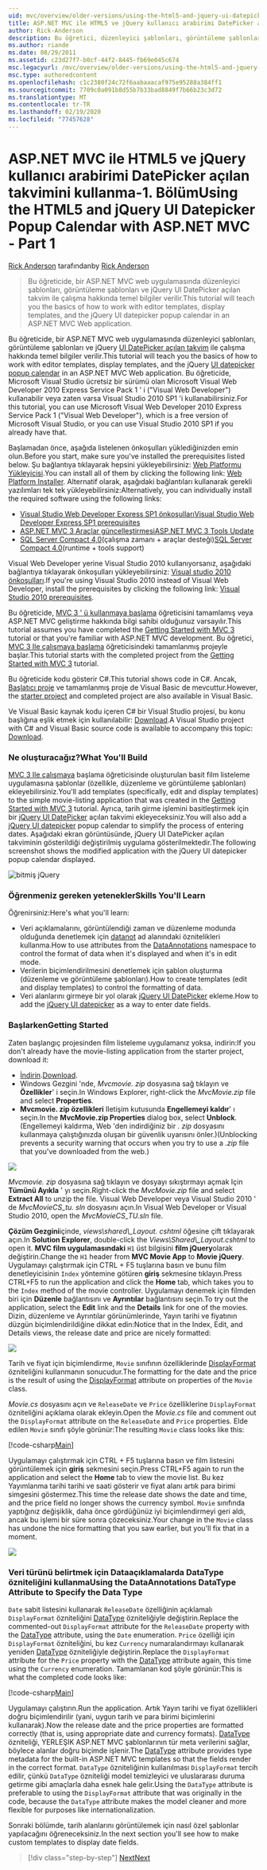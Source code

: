 ```yaml
---
uid: mvc/overview/older-versions/using-the-html5-and-jquery-ui-datepicker-popup-calendar-with-aspnet-mvc/using-the-html5-and-jquery-ui-datepicker-popup-calendar-with-aspnet-mvc-part-1
title: ASP.NET MVC ile HTML5 ve jQuery kullanıcı arabirimi DatePicker açılan takvimini kullanma-Bölüm 1 | Microsoft Docs
author: Rick-Anderson
description: Bu öğretici, düzenleyici şablonları, görüntüleme şablonları ve jQuery UI DatePicker açılan takvimini bir ASP.NET MV içinde nasıl çalışabileceğiniz hakkında temel bilgileri öğretir...
ms.author: riande
ms.date: 08/29/2011
ms.assetid: c23d27f7-b0cf-44f2-8445-fb69e045c674
msc.legacyurl: /mvc/overview/older-versions/using-the-html5-and-jquery-ui-datepicker-popup-calendar-with-aspnet-mvc/using-the-html5-and-jquery-ui-datepicker-popup-calendar-with-aspnet-mvc-part-1
msc.type: authoredcontent
ms.openlocfilehash: c1c2380f24c72f6aabaaacaf975e95288a384ff1
ms.sourcegitcommit: 7709c0a091b8d55b7b33bad8849f7b66b23c3d72
ms.translationtype: MT
ms.contentlocale: tr-TR
ms.lasthandoff: 02/19/2020
ms.locfileid: "77457628"
---
```

# <a name="using-the-html5-and-jquery-ui-datepicker-popup-calendar-with-aspnet-mvc---part-1"></a><span data-ttu-id="1c1db-103">ASP.NET MVC ile HTML5 ve jQuery kullanıcı arabirimi DatePicker açılan takvimini kullanma-1. Bölüm</span><span class="sxs-lookup"><span data-stu-id="1c1db-103">Using the HTML5 and jQuery UI Datepicker Popup Calendar with ASP.NET MVC - Part 1</span></span>

<span data-ttu-id="1c1db-104">[Rick Anderson](https://twitter.com/RickAndMSFT) tarafından</span><span class="sxs-lookup"><span data-stu-id="1c1db-104">by [Rick Anderson](https://twitter.com/RickAndMSFT)</span></span>

> <span data-ttu-id="1c1db-105">Bu öğreticide, bir ASP.NET MVC web uygulamasında düzenleyici şablonları, görüntüleme şablonları ve jQuery UI DatePicker açılan takvim ile çalışma hakkında temel bilgiler verilir.</span><span class="sxs-lookup"><span data-stu-id="1c1db-105">This tutorial will teach you the basics of how to work with editor templates, display templates, and the jQuery UI datepicker popup calendar in an ASP.NET MVC Web application.</span></span>

<span data-ttu-id="1c1db-106">Bu öğreticide, bir ASP.NET MVC web uygulamasında düzenleyici şablonları, görüntüleme şablonları ve jQuery [UI DatePicker açılan takvim](http://plugins.jquery.com/project/datepicker) ile çalışma hakkında temel bilgiler verilir.</span><span class="sxs-lookup"><span data-stu-id="1c1db-106">This tutorial will teach you the basics of how to work with editor templates, display templates, and the jQuery [UI datepicker popup calendar](http://plugins.jquery.com/project/datepicker) in an ASP.NET MVC Web application.</span></span> <span data-ttu-id="1c1db-107">Bu öğreticide, Microsoft Visual Studio ücretsiz bir sürümü olan Microsoft Visual Web Developer 2010 Express Service Pack 1 ' i (&quot;Visual Web Developer&quot;) kullanabilir veya zaten varsa Visual Studio 2010 SP1 'i kullanabilirsiniz.</span><span class="sxs-lookup"><span data-stu-id="1c1db-107">For this tutorial, you can use Microsoft Visual Web Developer 2010 Express Service Pack 1 (&quot;Visual Web Developer&quot;), which is a free version of Microsoft Visual Studio, or you can use Visual Studio 2010 SP1 if you already have that.</span></span>

<span data-ttu-id="1c1db-108">Başlamadan önce, aşağıda listelenen önkoşulları yüklediğinizden emin olun.</span><span class="sxs-lookup"><span data-stu-id="1c1db-108">Before you start, make sure you've installed the prerequisites listed below.</span></span> <span data-ttu-id="1c1db-109">Şu bağlantıya tıklayarak hepsini yükleyebilirsiniz: [Web Platformu Yükleyicisi](https://www.microsoft.com/web/gallery/install.aspx?appid=VWD2010SP1Pack).</span><span class="sxs-lookup"><span data-stu-id="1c1db-109">You can install all of them by clicking the following link: [Web Platform Installer](https://www.microsoft.com/web/gallery/install.aspx?appid=VWD2010SP1Pack).</span></span> <span data-ttu-id="1c1db-110">Alternatif olarak, aşağıdaki bağlantıları kullanarak gerekli yazılımları tek tek yükleyebilirsiniz:</span><span class="sxs-lookup"><span data-stu-id="1c1db-110">Alternatively, you can individually install the required software using the following links:</span></span>

- [<span data-ttu-id="1c1db-111">Visual Studio Web Developer Express SP1 önkoşulları</span><span class="sxs-lookup"><span data-stu-id="1c1db-111">Visual Studio Web Developer Express SP1 prerequisites</span></span>](https://www.microsoft.com/web/gallery/install.aspx?appid=VWD2010SP1Pack)
- [<span data-ttu-id="1c1db-112">ASP.NET MVC 3 Araçlar güncelleştirmesi</span><span class="sxs-lookup"><span data-stu-id="1c1db-112">ASP.NET MVC 3 Tools Update</span></span>](https://www.microsoft.com/web/gallery/install.aspx?appsxml=&amp;appid=MVC3)
- <span data-ttu-id="1c1db-113">[SQL Server Compact 4,0](https://www.microsoft.com/web/gallery/install.aspx?appid=SQLCE;SQLCEVSTools_4_0)(çalışma zamanı + araçlar desteği)</span><span class="sxs-lookup"><span data-stu-id="1c1db-113">[SQL Server Compact 4.0](https://www.microsoft.com/web/gallery/install.aspx?appid=SQLCE;SQLCEVSTools_4_0)(runtime + tools support)</span></span>

<span data-ttu-id="1c1db-114">Visual Web Developer yerine Visual Studio 2010 kullanıyorsanız, aşağıdaki bağlantıya tıklayarak önkoşulları yükleyebilirsiniz: [Visual studio 2010 önkoşulları](https://www.microsoft.com/web/gallery/install.aspx?appsxml=&amp;appid=VS2010SP1Pack).</span><span class="sxs-lookup"><span data-stu-id="1c1db-114">If you're using Visual Studio 2010 instead of Visual Web Developer, install the prerequisites by clicking the following link: [Visual Studio 2010 prerequisites](https://www.microsoft.com/web/gallery/install.aspx?appsxml=&amp;appid=VS2010SP1Pack).</span></span>

<span data-ttu-id="1c1db-115">Bu öğreticide, [MVC 3 ' ü kullanmaya başlama](../getting-started-with-aspnet-mvc3/cs/intro-to-aspnet-mvc-3.md) öğreticisini tamamlamış veya ASP.NET MVC geliştirme hakkında bilgi sahibi olduğunuz varsayılır.</span><span class="sxs-lookup"><span data-stu-id="1c1db-115">This tutorial assumes you have completed the [Getting Started with MVC 3](../getting-started-with-aspnet-mvc3/cs/intro-to-aspnet-mvc-3.md) tutorial or that you're familiar with ASP.NET MVC development.</span></span> <span data-ttu-id="1c1db-116">Bu öğretici, [MVC 3 Ile çalışmaya başlama](../getting-started-with-aspnet-mvc3/cs/intro-to-aspnet-mvc-3.md) öğreticisindeki tamamlanmış projeyle başlar.</span><span class="sxs-lookup"><span data-stu-id="1c1db-116">This tutorial starts with the completed project from the [Getting Started with MVC 3](../getting-started-with-aspnet-mvc3/cs/intro-to-aspnet-mvc-3.md) tutorial.</span></span>

<span data-ttu-id="1c1db-117">Bu öğreticide kodu gösterir C#.</span><span class="sxs-lookup"><span data-stu-id="1c1db-117">This tutorial shows code in C#.</span></span> <span data-ttu-id="1c1db-118">Ancak, [Başlatıcı proje](https://archive.msdn.microsoft.com/Project/Download/FileDownload.aspx?ProjectName=aspnetmvcsamples&amp;DownloadId=15800) ve tamamlanmış proje de Visual Basic de mevcuttur.</span><span class="sxs-lookup"><span data-stu-id="1c1db-118">However, the [starter project](https://archive.msdn.microsoft.com/Project/Download/FileDownload.aspx?ProjectName=aspnetmvcsamples&amp;DownloadId=15800) and completed project are also available in Visual Basic.</span></span>

<span data-ttu-id="1c1db-119">Ve Visual Basic kaynak kodu içeren C# bir Visual Studio projesi, bu konu başlığına eşlik etmek için kullanılabilir: [Download](https://archive.msdn.microsoft.com/Project/Download/FileDownload.aspx?ProjectName=aspnetmvcsamples&amp;DownloadId=15800).</span><span class="sxs-lookup"><span data-stu-id="1c1db-119">A Visual Studio project with C# and Visual Basic source code is available to accompany this topic: [Download](https://archive.msdn.microsoft.com/Project/Download/FileDownload.aspx?ProjectName=aspnetmvcsamples&amp;DownloadId=15800).</span></span>

### <a name="what-youll-build"></a><span data-ttu-id="1c1db-120">Ne oluşturacağız?</span><span class="sxs-lookup"><span data-stu-id="1c1db-120">What You'll Build</span></span>

<span data-ttu-id="1c1db-121">[MVC 3 Ile çalışmaya](../getting-started-with-aspnet-mvc3/cs/intro-to-aspnet-mvc-3.md) başlama öğreticisinde oluşturulan basit film listeleme uygulamasına şablonlar (özellikle, düzenleme ve görüntüleme şablonları) ekleyebilirsiniz.</span><span class="sxs-lookup"><span data-stu-id="1c1db-121">You'll add templates (specifically, edit and display templates) to the simple movie-listing application that was created in the [Getting Started with MVC 3](../getting-started-with-aspnet-mvc3/cs/intro-to-aspnet-mvc-3.md) tutorial.</span></span> <span data-ttu-id="1c1db-122">Ayrıca, tarih girme işlemini basitleştirmek için bir [jQuery UI DatePicker](http://jqueryui.com/demos/datepicker/) açılan takvimi ekleyeceksiniz.</span><span class="sxs-lookup"><span data-stu-id="1c1db-122">You will also add a [jQuery UI datepicker](http://jqueryui.com/demos/datepicker/) popup calendar to simplify the process of entering dates.</span></span> <span data-ttu-id="1c1db-123">Aşağıdaki ekran görüntüsünde, jQuery UI DatePicker açılan takviminin gösterildiği değiştirilmiş uygulama gösterilmektedir.</span><span class="sxs-lookup"><span data-stu-id="1c1db-123">The following screenshot shows the modified application with the jQuery UI datepicker popup calendar displayed.</span></span>

![bitmiş jQuery](using-the-html5-and-jquery-ui-datepicker-popup-calendar-with-aspnet-mvc-part-1/_static/image1.png)

### <a name="skills-youll-learn"></a><span data-ttu-id="1c1db-125">Öğrenmeniz gereken yetenekler</span><span class="sxs-lookup"><span data-stu-id="1c1db-125">Skills You'll Learn</span></span>

<span data-ttu-id="1c1db-126">Öğrenirsiniz:</span><span class="sxs-lookup"><span data-stu-id="1c1db-126">Here's what you'll learn:</span></span>

- <span data-ttu-id="1c1db-127">Veri açıklamalarını, görüntülendiği zaman ve düzenleme modunda olduğunda denetlemek için [datanot](https://msdn.microsoft.com/library/system.componentmodel.dataannotations.aspx) ad alanındaki öznitelikleri kullanma.</span><span class="sxs-lookup"><span data-stu-id="1c1db-127">How to use attributes from the [DataAnnotations](https://msdn.microsoft.com/library/system.componentmodel.dataannotations.aspx) namespace to control the format of data when it's displayed and when it's in edit mode.</span></span>
- <span data-ttu-id="1c1db-128">Verilerin biçimlendirilmesini denetlemek için şablon oluşturma (düzenleme ve görüntüleme şablonları).</span><span class="sxs-lookup"><span data-stu-id="1c1db-128">How to create templates (edit and display templates) to control the formatting of data.</span></span>
- <span data-ttu-id="1c1db-129">Veri alanlarını girmeye bir yol olarak [jQuery UI DatePicker](http://jqueryui.com/demos/datepicker/) ekleme.</span><span class="sxs-lookup"><span data-stu-id="1c1db-129">How to add the [jQuery UI datepicker](http://jqueryui.com/demos/datepicker/) as a way to enter date fields.</span></span>

### <a name="getting-started"></a><span data-ttu-id="1c1db-130">Başlarken</span><span class="sxs-lookup"><span data-stu-id="1c1db-130">Getting Started</span></span>

<span data-ttu-id="1c1db-131">Zaten başlangıç projesinden film listeleme uygulamanız yoksa, indirin:</span><span class="sxs-lookup"><span data-stu-id="1c1db-131">If you don't already have the movie-listing application from the starter project, download it:</span></span> 

* <span data-ttu-id="1c1db-132">[İndirin](https://code.msdn.microsoft.com/Introduction-to-MVC-3-10d1b098).</span><span class="sxs-lookup"><span data-stu-id="1c1db-132">[Download](https://code.msdn.microsoft.com/Introduction-to-MVC-3-10d1b098).</span></span>
* <span data-ttu-id="1c1db-133">Windows Gezgini 'nde, *Mvcmovie. zip* dosyasına sağ tıklayın ve **Özellikler**' i seçin.</span><span class="sxs-lookup"><span data-stu-id="1c1db-133">In Windows Explorer, right-click the *MvcMovie.zip* file and select **Properties**.</span></span> 
* <span data-ttu-id="1c1db-134">**Mvcmovie. zip özellikleri** Iletişim kutusunda **Engellemeyi kaldır**' ı seçin.</span><span class="sxs-lookup"><span data-stu-id="1c1db-134">In the **MvcMovie.zip Properties** dialog box, select **Unblock**.</span></span> <span data-ttu-id="1c1db-135">(Engellemeyi kaldırma, Web 'den indirdiğiniz bir *. zip* dosyasını kullanmaya çalıştığınızda oluşan bir güvenlik uyarısını önler.)</span><span class="sxs-lookup"><span data-stu-id="1c1db-135">(Unblocking prevents a security warning that occurs when you try to use a *.zip* file that you've downloaded from the web.)</span></span>

![](using-the-html5-and-jquery-ui-datepicker-popup-calendar-with-aspnet-mvc-part-1/_static/image2.png)

<span data-ttu-id="1c1db-136">*Mvcmovie. zip* dosyasına sağ tıklayın ve dosyayı sıkıştırmayı açmak Için **Tümünü Ayıkla** ' yı seçin.</span><span class="sxs-lookup"><span data-stu-id="1c1db-136">Right-click the *MvcMovie.zip* file and select **Extract All** to unzip the file.</span></span> <span data-ttu-id="1c1db-137">Visual Web Developer veya Visual Studio 2010 ' de *MvcMovieCS\_tu. sln* dosyasını açın.</span><span class="sxs-lookup"><span data-stu-id="1c1db-137">In Visual Web Developer or Visual Studio 2010, open the *MvcMovieCS\_TU.sln* file.</span></span>

<span data-ttu-id="1c1db-138">**Çözüm Gezgini**içinde, *views\shared\\_Layout. cshtml* öğesine çift tıklayarak açın.</span><span class="sxs-lookup"><span data-stu-id="1c1db-138">In **Solution Explorer**, double-click the *Views\Shared\\_Layout.cshtml* to open it.</span></span> <span data-ttu-id="1c1db-139">**MVC film uygulamasındaki** `H1` üst bilgisini **film jQuery**olarak değiştirin.</span><span class="sxs-lookup"><span data-stu-id="1c1db-139">Change the `H1` header from **MVC Movie App** to **Movie jQuery**.</span></span> <span data-ttu-id="1c1db-140">Uygulamayı çalıştırmak için CTRL + F5 tuşlarına basın ve bunu film denetleyicisinin `Index` yöntemine götüren **giriş** sekmesine tıklayın.</span><span class="sxs-lookup"><span data-stu-id="1c1db-140">Press CTRL+F5 to run the application and click the **Home** tab, which takes you to the `Index` method of the movie controller.</span></span> <span data-ttu-id="1c1db-141">Uygulamayı denemek için filmden biri için **Düzenle** bağlantısını ve **Ayrıntılar** bağlantısını seçin.</span><span class="sxs-lookup"><span data-stu-id="1c1db-141">To try out the application, select the **Edit** link and the **Details** link for one of the movies.</span></span> <span data-ttu-id="1c1db-142">Dizin, düzenleme ve Ayrıntılar görünümlerinde, Yayın tarihi ve fiyatının düzgün biçimlendirildiğine dikkat edin:</span><span class="sxs-lookup"><span data-stu-id="1c1db-142">Notice that in the Index, Edit, and Details views, the release date and price are nicely formatted:</span></span>

![](using-the-html5-and-jquery-ui-datepicker-popup-calendar-with-aspnet-mvc-part-1/_static/image3.png)

<span data-ttu-id="1c1db-143">Tarih ve fiyat için biçimlendirme, `Movie` sınıfının özelliklerinde [DisplayFormat](https://msdn.microsoft.com/library/system.componentmodel.dataannotations.displayformatattribute.aspx) özniteliğini kullanmanın sonucudur.</span><span class="sxs-lookup"><span data-stu-id="1c1db-143">The formatting for the date and the price is the result of using the [DisplayFormat](https://msdn.microsoft.com/library/system.componentmodel.dataannotations.displayformatattribute.aspx) attribute on properties of the `Movie` class.</span></span>

<span data-ttu-id="1c1db-144">*Movie.cs* dosyasını açın ve `ReleaseDate` ve `Price` özelliklerine `DisplayFormat` özniteliğini açıklama olarak ekleyin.</span><span class="sxs-lookup"><span data-stu-id="1c1db-144">Open the *Movie.cs* file and comment out the `DisplayFormat` attribute on the `ReleaseDate` and `Price` properties.</span></span> <span data-ttu-id="1c1db-145">Elde edilen `Movie` sınıfı şöyle görünür:</span><span class="sxs-lookup"><span data-stu-id="1c1db-145">The resulting `Movie` class looks like this:</span></span>

[!code-csharp[Main](using-the-html5-and-jquery-ui-datepicker-popup-calendar-with-aspnet-mvc-part-1/samples/sample1.cs)]

<span data-ttu-id="1c1db-146">Uygulamayı çalıştırmak için CTRL + F5 tuşlarına basın ve film listesini görüntülemek için **giriş** sekmesini seçin.</span><span class="sxs-lookup"><span data-stu-id="1c1db-146">Press CTRL+F5 again to run the application and select the **Home** tab to view the movie list.</span></span> <span data-ttu-id="1c1db-147">Bu kez Yayımlanma tarihi tarihi ve saati gösterir ve fiyat alanı artık para birimi simgesini göstermez.</span><span class="sxs-lookup"><span data-stu-id="1c1db-147">This time the release date shows the date and time, and the price field no longer shows the currency symbol.</span></span> <span data-ttu-id="1c1db-148">`Movie` sınıfında yaptığınız değişiklik, daha önce gördüğünüz iyi biçimlendirmeyi geri aldı, ancak bu işlemi bir süre sonra çözeceksiniz.</span><span class="sxs-lookup"><span data-stu-id="1c1db-148">Your change in the `Movie` class has undone the nice formatting that you saw earlier, but you'll fix that in a moment.</span></span>

![](using-the-html5-and-jquery-ui-datepicker-popup-calendar-with-aspnet-mvc-part-1/_static/image4.png)

### <a name="using-the-dataannotations-datatype-attribute-to-specify-the-data-type"></a><span data-ttu-id="1c1db-149">Veri türünü belirtmek için Dataaçıklamalarda DataType özniteliğini kullanma</span><span class="sxs-lookup"><span data-stu-id="1c1db-149">Using the DataAnnotations DataType Attribute to Specify the Data Type</span></span>

<span data-ttu-id="1c1db-150">`Date` sabit listesini kullanarak `ReleaseDate` özelliğinin açıklamalı `DisplayFormat` özniteliğini [DataType](https://msdn.microsoft.com/library/system.componentmodel.dataannotations.datatype.aspx) özniteliğiyle değiştirin.</span><span class="sxs-lookup"><span data-stu-id="1c1db-150">Replace the commented-out `DisplayFormat` attribute for the `ReleaseDate` property with the [DataType](https://msdn.microsoft.com/library/system.componentmodel.dataannotations.datatype.aspx) attribute, using the `Date` enumeration.</span></span> <span data-ttu-id="1c1db-151">`Price` özelliği için `DisplayFormat` özniteliğini, bu kez `Currency` numaralandırmayı kullanarak yeniden [DataType](https://msdn.microsoft.com/library/system.componentmodel.dataannotations.datatype.aspx) özniteliğiyle değiştirin.</span><span class="sxs-lookup"><span data-stu-id="1c1db-151">Replace the `DisplayFormat` attribute for the `Price` property with the [DataType](https://msdn.microsoft.com/library/system.componentmodel.dataannotations.datatype.aspx) attribute again, this time using the `Currency` enumeration.</span></span> <span data-ttu-id="1c1db-152">Tamamlanan kod şöyle görünür:</span><span class="sxs-lookup"><span data-stu-id="1c1db-152">This is what the completed code looks like:</span></span>

[!code-csharp[Main](using-the-html5-and-jquery-ui-datepicker-popup-calendar-with-aspnet-mvc-part-1/samples/sample2.cs)]

<span data-ttu-id="1c1db-153">Uygulamayı çalıştırın.</span><span class="sxs-lookup"><span data-stu-id="1c1db-153">Run the application.</span></span> <span data-ttu-id="1c1db-154">Artık Yayın tarihi ve fiyat özellikleri doğru biçimlendirilir (yani, uygun tarih ve para birimi biçimlerini kullanarak).</span><span class="sxs-lookup"><span data-stu-id="1c1db-154">Now the release date and the price properties are formatted correctly (that is, using appropriate date and currency formats).</span></span> <span data-ttu-id="1c1db-155">[DataType](https://msdn.microsoft.com/library/system.componentmodel.dataannotations.datatype.aspx) özniteliği, YERLEŞIK ASP.NET MVC şablonlarının tür meta verilerini sağlar, böylece alanlar doğru biçimde işlenir.</span><span class="sxs-lookup"><span data-stu-id="1c1db-155">The [DataType](https://msdn.microsoft.com/library/system.componentmodel.dataannotations.datatype.aspx) attribute provides type metadata for the built-in ASP.NET MVC templates so that the fields render in the correct format.</span></span> <span data-ttu-id="1c1db-156">`DataType` özniteliğinin kullanılması `DisplayFormat` tercih edilir, çünkü `DataType` özniteliği model temizleyici ve uluslararası duruma getirme gibi amaçlarla daha esnek hale gelir.</span><span class="sxs-lookup"><span data-stu-id="1c1db-156">Using the `DataType` attribute is preferable to using the `DisplayFormat` attribute that was originally in the code, because the `DataType` attribute makes the model cleaner and more flexible for purposes like internationalization.</span></span>

<span data-ttu-id="1c1db-157">Sonraki bölümde, tarih alanlarını görüntülemek için nasıl özel şablonlar yapılacağını öğreneceksiniz.</span><span class="sxs-lookup"><span data-stu-id="1c1db-157">In the next section you'll see how to make custom templates to display date fields.</span></span>

> [!div class="step-by-step"]
> [<span data-ttu-id="1c1db-158">Next</span><span class="sxs-lookup"><span data-stu-id="1c1db-158">Next</span></span>](using-the-html5-and-jquery-ui-datepicker-popup-calendar-with-aspnet-mvc-part-2.md)
